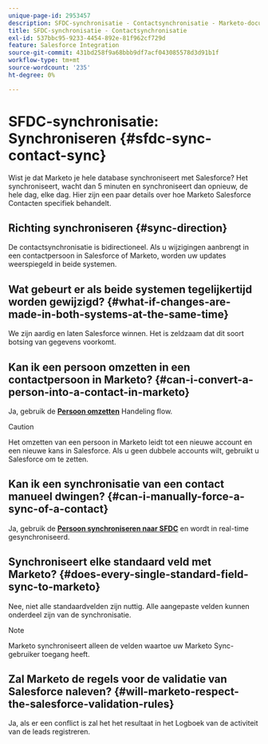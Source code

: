 ```yaml
---
unique-page-id: 2953457
description: SFDC-synchronisatie - Contactsynchronisatie - Marketo-documenten - Productdocumentatie
title: SFDC-synchronisatie - Contactsynchronisatie
exl-id: 537bbc95-9233-4454-892e-81f962cf729d
feature: Salesforce Integration
source-git-commit: 431bd258f9a68bbb9df7acf043085578d3d91b1f
workflow-type: tm+mt
source-wordcount: '235'
ht-degree: 0%

---
```


# SFDC-synchronisatie: Synchroniseren {#sfdc-sync-contact-sync}

Wist je dat Marketo je hele database synchroniseert met Salesforce? Het synchroniseert, wacht dan 5 minuten en synchroniseert dan opnieuw, de hele dag, elke dag. Hier zijn een paar details over hoe Marketo Salesforce Contacten specifiek behandelt.

## Richting synchroniseren {#sync-direction}

De contactsynchronisatie is bidirectioneel. Als u wijzigingen aanbrengt in een contactpersoon in Salesforce of Marketo, worden uw updates weerspiegeld in beide systemen.

## Wat gebeurt er als beide systemen tegelijkertijd worden gewijzigd? {#what-if-changes-are-made-in-both-systems-at-the-same-time}

We zijn aardig en laten Salesforce winnen. Het is zeldzaam dat dit soort botsing van gegevens voorkomt.

## Kan ik een persoon omzetten in een contactpersoon in Marketo? {#can-i-convert-a-person-into-a-contact-in-marketo}

Ja, gebruik de **[Persoon omzetten](/help/marketo/product-docs/core-marketo-concepts/smart-campaigns/flow-actions/convert-person.md)** Handeling flow.

>[!CAUTION]
>
>Het omzetten van een persoon in Marketo leidt tot een nieuwe account en een nieuwe kans in Salesforce. Als u geen dubbele accounts wilt, gebruikt u Salesforce om te zetten.

## Kan ik een synchronisatie van een contact manueel dwingen? {#can-i-manually-force-a-sync-of-a-contact}

Ja, gebruik de **[Persoon synchroniseren naar SFDC](/help/marketo/product-docs/core-marketo-concepts/smart-campaigns/salesforce-flow-actions/sync-person-to-sfdc.md)** en wordt in real-time gesynchroniseerd.

## Synchroniseert elke standaard veld met Marketo? {#does-every-single-standard-field-sync-to-marketo}

Nee, niet alle standaardvelden zijn nuttig. Alle aangepaste velden kunnen onderdeel zijn van de synchronisatie.

>[!NOTE]
>
>Marketo synchroniseert alleen de velden waartoe uw Marketo Sync-gebruiker toegang heeft.

## Zal Marketo de regels voor de validatie van Salesforce naleven? {#will-marketo-respect-the-salesforce-validation-rules}

Ja, als er een conflict is zal het het resultaat in het Logboek van de activiteit van de leads registreren.
